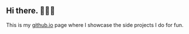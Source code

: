 ## Hi there. 💁🏻‍♀️

This is my [github.io](https://myrelab.github.io) page where I showcase the side projects I do for fun. 

